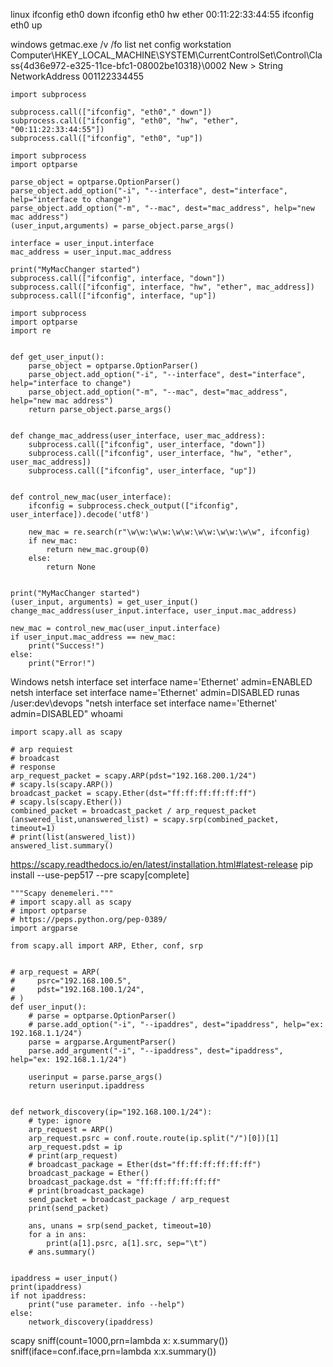 linux
ifconfig eth0 down
ifconfig eth0 hw ether 00:11:22:33:44:55
ifconfig eth0 up

windows
getmac.exe /v /fo list
net config workstation
Computer\HKEY_LOCAL_MACHINE\SYSTEM\CurrentControlSet\Control\Class\{4d36e972-e325-11ce-bfc1-08002be10318}\0002
New > String
NetworkAddress 001122334455

```
import subprocess

subprocess.call(["ifconfig", "eth0"," down"])
subprocess.call(["ifconfig", "eth0", "hw", "ether", "00:11:22:33:44:55"])
subprocess.call(["ifconfig", "eth0", "up"])
```

```
import subprocess
import optparse

parse_object = optparse.OptionParser()
parse_object.add_option("-i", "--interface", dest="interface", help="interface to change")
parse_object.add_option("-m", "--mac", dest="mac_address", help="new mac address")
(user_input,arguments) = parse_object.parse_args()

interface = user_input.interface
mac_address = user_input.mac_address

print("MyMacChanger started")
subprocess.call(["ifconfig", interface, "down"])
subprocess.call(["ifconfig", interface, "hw", "ether", mac_address])
subprocess.call(["ifconfig", interface, "up"])
```

```
import subprocess
import optparse
import re


def get_user_input():
    parse_object = optparse.OptionParser()
    parse_object.add_option("-i", "--interface", dest="interface", help="interface to change")
    parse_object.add_option("-m", "--mac", dest="mac_address", help="new mac address")
    return parse_object.parse_args()


def change_mac_address(user_interface, user_mac_address):
    subprocess.call(["ifconfig", user_interface, "down"])
    subprocess.call(["ifconfig", user_interface, "hw", "ether", user_mac_address])
    subprocess.call(["ifconfig", user_interface, "up"])


def control_new_mac(user_interface):
    ifconfig = subprocess.check_output(["ifconfig", user_interface]).decode('utf8')

    new_mac = re.search(r"\w\w:\w\w:\w\w:\w\w:\w\w:\w\w", ifconfig)
    if new_mac:
        return new_mac.group(0)
    else:
        return None


print("MyMacChanger started")
(user_input, arguments) = get_user_input()
change_mac_address(user_input.interface, user_input.mac_address)

new_mac = control_new_mac(user_input.interface)
if user_input.mac_address == new_mac:
    print("Success!")
else:
    print("Error!")
```

Windows
netsh interface set interface name='Ethernet' admin=ENABLED
netsh interface set interface name='Ethernet' admin=DISABLED
runas /user:dev\devops "netsh interface set interface name='Ethernet' admin=DISABLED"
whoami

```
import scapy.all as scapy

# arp requiest
# broadcast
# response
arp_request_packet = scapy.ARP(pdst="192.168.200.1/24")
# scapy.ls(scapy.ARP())
broadcast_packet = scapy.Ether(dst="ff:ff:ff:ff:ff:ff")
# scapy.ls(scapy.Ether())
combined_packet = broadcast_packet / arp_request_packet
(answered_list,unanswered_list) = scapy.srp(combined_packet, timeout=1)
# print(list(answered_list))
answered_list.summary()
```

https://scapy.readthedocs.io/en/latest/installation.html#latest-release
pip install --use-pep517 --pre scapy[complete]

```
"""Scapy denemeleri."""
# import scapy.all as scapy
# import optparse
# https://peps.python.org/pep-0389/
import argparse

from scapy.all import ARP, Ether, conf, srp


# arp_request = ARP(
#     psrc="192.168.100.5",
#     pdst="192.168.100.1/24",
# )
def user_input():
    # parse = optparse.OptionParser()
    # parse.add_option("-i", "--ipaddres", dest="ipaddress", help="ex: 192.168.1.1/24")
    parse = argparse.ArgumentParser()
    parse.add_argument("-i", "--ipaddress", dest="ipaddress", help="ex: 192.168.1.1/24")

    userinput = parse.parse_args()
    return userinput.ipaddress


def network_discovery(ip="192.168.100.1/24"):
    # type: ignore
    arp_request = ARP()
    arp_request.psrc = conf.route.route(ip.split("/")[0])[1]
    arp_request.pdst = ip
    # print(arp_request)
    # broadcast_package = Ether(dst="ff:ff:ff:ff:ff:ff")
    broadcast_package = Ether()
    broadcast_package.dst = "ff:ff:ff:ff:ff:ff"
    # print(broadcast_package)
    send_packet = broadcast_package / arp_request
    print(send_packet)

    ans, unans = srp(send_packet, timeout=10)
    for a in ans:
        print(a[1].psrc, a[1].src, sep="\t")
    # ans.summary()


ipaddress = user_input()
print(ipaddress)
if not ipaddress:
    print("use parameter. info --help")
else:
    network_discovery(ipaddress)
```

scapy
sniff(count=1000,prn=lambda x: x.summary())
sniff(iface=conf.iface,prn=lambda x:x.summary())
